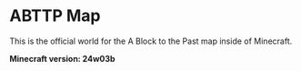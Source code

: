# ABTTP Map
This is the official world for the A Block to the Past map inside of Minecraft.

**Minecraft version: 24w03b**
